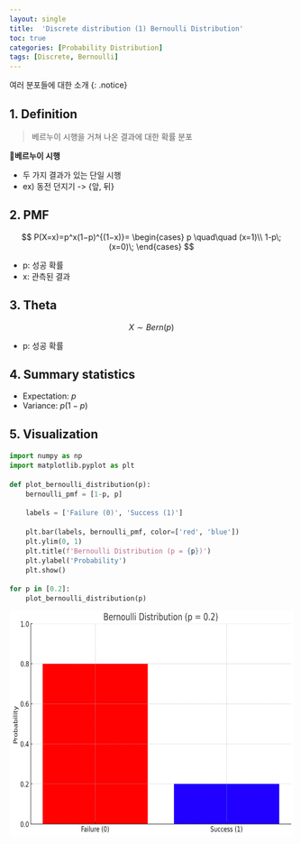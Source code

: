 ```yaml
---
layout: single
title:  'Discrete distribution (1) Bernoulli Distribution'
toc: true
categories: [Probability Distribution]
tags: [Discrete, Bernoulli]
---
```


여러 분포들에 대한 소개
{: .notice}

## 1. Definition

> 베르누이 시행을 거쳐 나온 결과에 대한 확률 분포

📍**베르누이 시행**

- 두 가지 결과가 있는 단일 시행
- ex) 동전 던지기 -> {앞, 뒤}

## 2. PMF

$$
P(X=x)=p^x(1−p)^{(1−x)}=
\begin{cases}
p \quad\quad (x=1)\\
1-p\;(x=0)\;
\end{cases}
$$

- p: 성공 확률
- x: 관측된 결과

## 3. Theta

$$
X \sim Bern(p)
$$

- p: 성공 확률

## 4. Summary statistics

- Expectation: $p$
- Variance: $p(1-p)$

## 5. Visualization

````python
import numpy as np
import matplotlib.pyplot as plt

def plot_bernoulli_distribution(p):
    bernoulli_pmf = [1-p, p]

    labels = ['Failure (0)', 'Success (1)']

    plt.bar(labels, bernoulli_pmf, color=['red', 'blue'])
    plt.ylim(0, 1)
    plt.title(f'Bernoulli Distribution (p = {p})')
    plt.ylabel('Probability')
    plt.show()

for p in [0.2]:
    plot_bernoulli_distribution(p)
````

  <p align="center"><img src="https://github.com/sigirace/page-images/blob/main/statistics/distributions/b1.png?raw=true" width="600" height="400"></p>
